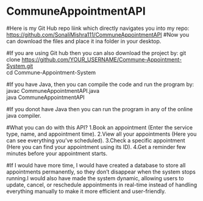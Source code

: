 # CommuneAppointmentAPI
#Here is my Git Hub repo liink which directly navigates you into my repo: https://github.com/SonaliMishra111/CommuneAppointmentAPI
#Now you can download the files and place it ina folder in your desktop.

#If you are using Git hub then you can also download the project by:
git clone https://github.com/YOUR_USERNAME/Commune-Appointment-System.git  
cd Commune-Appointment-System 

#If you have Java, then you can compile the code and run the program by:
javac CommuneAppointmentAPI.java  
java CommuneAppointmentAPI  

#If you donot have Java then you can run the program in any of the online java compiler.

#What you can do with this API?
1.Book an appointment (Enter the service type, name, and appointment time).
2.View all your appointments (Here you can see everything you’ve scheduled).
3.Check a specific appointment (Here you can find your appointment using its ID).
4.Get a reminder few minutes before your appointment starts.

#If I would have more time, I would have created a database to store all appointments permanently, so they don’t disappear when the system stops running.I would also have made the system dynamic, allowing users to update, cancel, or reschedule appointments in real-time instead of handling everything manually to make it more efficient and user-friendly.
